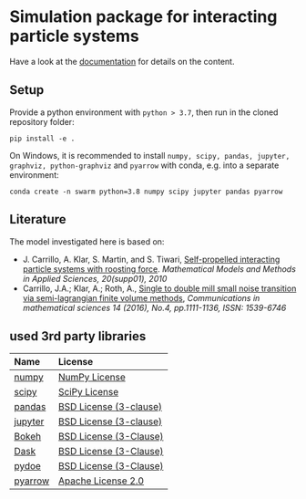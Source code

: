 # Simulation package for interacting particle systems

Have a look at the [documentation](https://scherbertlemon.github.io/swarming/) for details on the content.

## Setup

Provide a python environment with ``python > 3.7``, then run in the cloned repository folder:

    pip install -e .

On Windows, it is recommended to install ``numpy, scipy, pandas, jupyter, graphviz, python-graphviz`` and ``pyarrow`` with conda, e.g. into a separate environment:

    conda create -n swarm python=3.8 numpy scipy jupyter pandas pyarrow


## Literature

The model investigated here is based on:

* J. Carrillo, A. Klar, S. Martin, and S. Tiwari, [Self-propelled interacting particle systems with
roosting force](https://www.worldscientific.com/doi/abs/10.1142/S0218202510004684). *Mathematical Models and Methods in Applied Sciences, 20(supp01), 2010*
* Carrillo, J.A.; Klar, A.; Roth, A., [Single to double mill small noise transition via semi-lagrangian finite volume methods](https://www.intlpress.com/site/pub/pages/journals/items/cms/content/vols/0014/0004/a012/), *Communications in mathematical sciences 14 (2016), No.4, pp.1111-1136, ISSN: 1539-6746*

## used 3rd party libraries

|Name|License|
|:-|:-|
|[numpy](https://numpy.org)|[NumPy License](https://numpy.org/doc/stable/license.html)|
|[scipy](https//scipy.org)|[SciPy License](https://www.scipy.org/scipylib/license.html)|
|[pandas](https://pandas.pydata.org/)|[BSD License (3-clause)](https://pandas.pydata.org/pandas-docs/stable/getting_started/overview.html#license)|
|[jupyter](https://jupyter.org)|[BSD License (3-clause)](https://jupyter.org/about)|
|[Bokeh](https://bokeh.org)|[BSD License (3-Clause)](https://github.com/bokeh/bokeh/blob/branch-2.4/LICENSE.txt)|
|[Dask](https://dask.org)|[BSD License (3-Clause)](https://github.com/dask/dask/blob/main/LICENSE.txt)|
|[pydoe](https://pythonhosted.org/pyDOE)|[BSD License (3-Clause)](https://github.com/tisimst/pyDOE/blob/master/LICENSE)|
|[pyarrow](https://arrow.apache.org/docs/python/)|[Apache License 2.0](https://github.com/apache/arrow/blob/master/LICENSE.txt)|